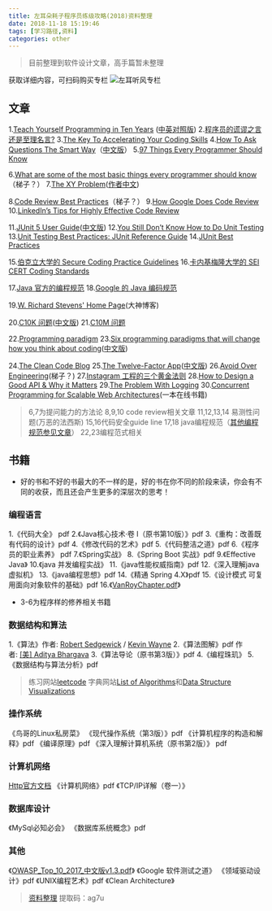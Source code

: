 ```yaml
---
title: 左耳朵耗子程序员练级攻略(2018)资料整理
date: 2018-11-18 15:19:46
tags: [学习路径,资料]
categories: other
---
```


>目前整理到软件设计文章，高手篇暂未整理

<!-- more -->

获取详细内容，可扫码购买专栏
![左耳听风专栏](http://image.stxl117.top/%E5%BE%AE%E4%BF%A1%E5%9B%BE%E7%89%87_20190630182533.jpg)

## 文章
1.[Teach Yourself Programming in Ten Years](http://norvig.com/21-days.html) ([中英对照版](https://liuyandong.com/2017/10/25/122/))
2.[程序员的谎谬之言还是至理名言?](https://coolshell.cn/articles/4235.html)
3.[The Key To Accelerating Your Coding Skills](http://blog.thefirehoseproject.com/posts/learn-to-code-and-be-self-reliant/)
4.[How To Ask Questions The Smart Way](http://www.catb.org/~esr/faqs/smart-questions.html)（[中文版](http://doc.zengrong.net/smart-questions/cn.html)）
5.[97 Things Every Programmer Should Know](https://97-things-every-x-should-know.gitbooks.io/97-things-every-programmer-should-know/content/en/index.html)

6.[What are some of the most basic things every programmer should know](https://www.quora.com/What-are-some-of-the-most-basic-things-every-programmer-should-know)（梯子？）
7.[The XY Problem](http://xyproblem.info/)([作者中文](https://coolshell.cn/articles/10804.html))

8.[Code Review Best Practices](https://medium.com/@palantir/code-review-best-practices-19e02780015f)（梯子？）
9.[How Google Does Code Review](https://dzone.com/articles/how-google-does-code-review)
10.[LinkedIn’s Tips for Highly Effective Code Review](https://thenewstack.io/linkedin-code-review/)

11.[JUnit 5 User Guide](https://junit.org/junit5/docs/current/user-guide/)([中文版](https://sjyuan.cc/junit5/user-guide-cn/))
12.[You Still Don’t Know How to Do Unit Testing](https://stackify.com/unit-testing-basics-best-practices/)
13.[Unit Testing Best Practices: JUnit Reference Guide](https://dzone.com/articles/unit-testing-best-practices)
14.[JUnit Best Practices](https://time.geekbang.org/column/article/8700)

15.[伯克立大学的 Secure Coding Practice Guidelines](https://security.berkeley.edu/secure-coding-practice-guidelines)
16.[卡内基梅隆大学的 SEI CERT Coding Standards](https://wiki.sei.cmu.edu/confluence/display/seccode/SEI+CERT+Coding+Standards)

17.[Java 官方的编程规范](https://www.oracle.com/technetwork/java/codeconvtoc-136057.html)
18.[Google 的 Java 编码规范](https://google.github.io/styleguide/javaguide.html)

19.[W. Richard Stevens' Home Page](http://www.kohala.com/start/)(大神博客)

20.[C10K 问题](http://www.kegel.com/c10k.html)([中文版](https://www.oschina.net/translate/c10k))
21.[C10M 问题](http://highscalability.com/blog/2013/5/13/the-secret-to-10-million-concurrent-connections-the-kernel-i.html)

22.[Programming paradigm](https://en.wikipedia.org/wiki/Programming_paradigm)
23.[Six programming paradigms that will change how you think about coding](https://www.ybrikman.com/writing/2014/04/09/six-programming-paradigms-that-will/)([中文版](https://my.oschina.net/editorial-story/blog/890965))

24.[The Clean Code Blog](https://blog.cleancoder.com/uncle-bob/2012/08/13/the-clean-architecture.html)
25.[The Twelve-Factor App](https://12factor.net/)([中文版](https://12factor.net/zh_cn/))
26.[Avoid Over Engineering](https://medium.com/@rdsubhas/10-modern-software-engineering-mistakes-bc67fbef4fc8)(梯子？)
27.[Instagram 工程的三个黄金法则](https://medium.com/@DataStax/instagram-engineerings-3-rules-to-a-scalable-cloud-application-architecture-c44afed31406)
28.[How to Design a Good API & Why it Matters](https://www.infoq.com/presentations/effective-api-design)
29.[The Problem With Logging](https://blog.codinghorror.com/the-problem-with-logging/)
30.[Concurrent Programming for Scalable Web Architectures](http://berb.github.io/diploma-thesis/community/index.html)(一本在线书籍)

>6,7为提问能力的方法论
8,9,10 code review相关文章
11,12,13,14 易测性问题(万恶的法西斯)
15,16代码安全guide line
17,18 java编程规范（[其他编程规范参见文章](https://time.geekbang.org/column/article/8700)）
22,23编程范式相关


## 书籍

- 好的书和不好的书最大的不一样的是，好的书在你不同的阶段来读，你会有不同的收获，而且还会产生更多的深层次的思考！

### 编程语言

1.《代码大全》 pdf
2.《Java核心技术·卷 I（原书第10版）》pdf
3.《重构：改善既有代码的设计》pdf
4.《修改代码的艺术》pdf
5.《代码整洁之道》pdf
6.《程序员的职业素养》 pdf
7.《Spring实战》
8.《Spring Boot 实战》pdf
9.《Effective Java》
10.《java 并发编程实战》
11.《java性能权威指南》pdf
12.《深入理解java虚拟机》
13.《java编程思想》pdf
14.《精通 Spring 4.X》pdf
15.《设计模式 可复用面向对象软件的基础》pdf
16.《[VanRoyChapter.pdf](https://www.info.ucl.ac.be/~pvr/VanRoyChapter.pdf)》


- 3-6为程序样的修养相关书籍
### 数据结构和算法
1.《算法》作者: [Robert Sedgewick](https://book.douban.com/search/Robert%20Sedgewick) / [Kevin Wayne](https://book.douban.com/search/Kevin%20Wayne)
2.《算法图解》pdf 作者: [[美] Aditya Bhargava](https://book.douban.com/search/Aditya%20Bhargava)
3.《算法导论（原书第3版）》pdf
4.《编程珠玑》
5.《数据结构与算法分析》pdf

> 练习网站[leetcode](https://leetcode.com/)
字典网站[List of Algorithms](https://www.wikiwand.com/en/List_of_algorithms)和[Data Structure Visualizations](https://www.cs.usfca.edu/~galles/visualization/Algorithms.html)

### 操作系统
《鸟哥的Linux私房菜》
《现代操作系统（第3版）》pdf
《计算机程序的构造和解释》pdf
《编译原理》pdf
《深入理解计算机系统（原书第2版）》 pdf


### 计算机网络
[Http官方文档](https://developer.mozilla.org/zh-CN/docs/Web/HTTP)
《计算机网络》pdf
《TCP/IP详解（卷一）》

### 数据库设计
《MySql必知必会》
《数据库系统概念》pdf

### 其他
《[OWASP_Top_10_2017_中文版v1.3.pdf](https://www.owasp.org/images/d/dc/OWASP_Top_10_2017_%E4%B8%AD%E6%96%87%E7%89%88v1.3.pdf)》
《Google 软件测试之道》
《领域驱动设计》pdf
《UNIX编程艺术》pdf
《Clean Architecture》

>  [资料整理](https://pan.baidu.com/s/1FxB3QkbnAVVOxKWzoJdSVw) 提取码：ag7u
